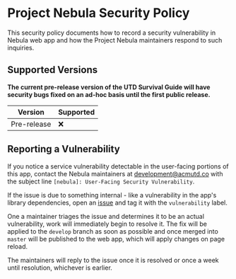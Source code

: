 # Project Nebula Security Policy

This security policy documents how to record a security vulnerability in Nebula
web app and how the Project Nebula maintainers respond to such inquiries.

## Supported Versions

**The current pre-release version of the UTD Survival Guide will have security
bugs fixed on an ad-hoc basis until the first public release.**

| Version     | Supported |
| ----------- | --------- |
| Pre-release | :x:       |

## Reporting a Vulnerability

If you notice a service vulnerability detectable in the user-facing portions
of this app, contact the Nebula maintainers at development@acmutd.co
with the subject line `[nebula]: User-Facing Security Vulnerability`.

If the issue is due to something internal - like a vulnerability in the app's
library dependencies, open an [issue](https://github.com/acmutd/nebula/issues/new/choose)
and tag it with the `vulnerability` label.

One a maintainer triages the issue and determines it to be an actual vulnerability,
work will immediately begin to resolve it. The fix will be applied to the
`develop` branch as soon as possible and once merged into `master` will be
published to the web app, which will apply changes on page reload.

The maintainers will reply to the issue once it is resolved or once a week until
resolution, whichever is earlier.
